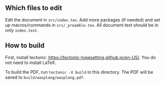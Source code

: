 ## Which files to edit

Edit the document in `src/index.tex`. Add more packages (if needed) and set up
macros/commands in `src/_preamble.tex`. All document text should be in only
`index.text`.

## How to build

First, install tectonic: https://tectonic-typesetting.github.io/en-US/.
You do not need to install LaTeX.

To build the PDF, run `tectonic -X build` in this directory. The PDF will be
saved to `build/wasplang/wasplang.pdf`.
